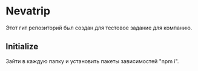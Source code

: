 # Nevatrip

Этот гит репозиторий был создан для тестовое задание для компанию.

## Initialize 

Зайти в каждую папку и установить пакеты зависимостей "npm i".